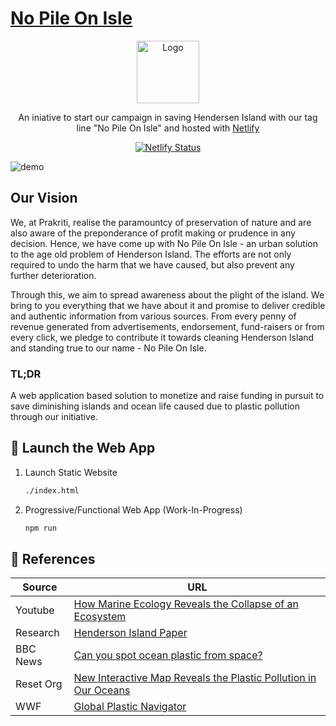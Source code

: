 <a href="https://team-prakriti.netlify.app/" target="_blank"><h1>No Pile On Isle</h1></a>
  <div align="center">
  <img alt="Logo" src="https://upload.wikimedia.org/wikipedia/commons/thumb/c/c2/Coat_of_arms_of_the_Pitcairn_Islands.svg/800px-Coat_of_arms_of_the_Pitcairn_Islands.svg.png" width="100" /></img>
</div>
<p align="center">
  An iniative to start our campaign in saving Hendersen Island with our tag line "No Pile On Isle" and hosted with <a href="https://www.netlify.com/" target="_blank">Netlify</a>
</p>
<p align="center">
  <a href="https://app.netlify.com/sites/team-prakriti/deploys" target="_blank">
    <img src="https://api.netlify.com/api/v1/badges/3ea464e2-1781-469c-a908-018cc748002f/deploy-status" alt="Netlify Status" />
  </a>
</p>

![demo](https://raw.githubusercontent.com/Team-Dolan/website/main/images/demo.png)

## Our Vision


We, at Prakriti, realise the paramountcy of preservation of nature and are also aware of the preponderance of profit making or prudence in any decision. Hence, we have come up with No Pile On Isle - an urban solution to the age old problem of Henderson Island. The efforts are not only required to undo the harm that we have caused, but also prevent any further deterioration.

Through this, we aim to spread awareness about the plight of the island. We bring to you everything that we have about it and promise to deliver credible and authentic information from various sources. From every penny of revenue generated from advertisements, endorsement, fund-raisers or from every click, we pledge to contribute it towards cleaning Henderson Island and standing true to our name - No Pile On Isle.

### TL;DR

A web application based solution to monetize and raise funding in pursuit to save diminishing islands and ocean life caused due to plastic pollution through our initiative.

## 🚀 Launch the Web App

1. Launch Static Website

   ```sh
   ./index.html
   ```

1. Progressive/Functional Web App (Work-In-Progress)

   ```sh
   npm run
   ```

## 🌈 References

|		Source |	URL							|
| -------------- | ------ |
| Youtube           |  	[How Marine Ecology Reveals the Collapse of an Ecosystem](https://www.youtube.com/watch?v=2EB6tGat0xc)|
| Research     | [Henderson Island Paper](https://drive.google.com/file/d/1UMPmCEGV2SRFNJNyp9EbJua3MudqA5fM/view) |
| BBC News  | [Can you spot ocean plastic from space?](https://www.bbc.com/news/science-environment-47910600) |
| Reset Org          | [New Interactive Map Reveals the Plastic Pollution in Our Oceans](https://en.reset.org/blog/new-interactive-map-reveals-plastic-pollution-our-oceans-09302020) |
| WWF    | [Global Plastic Navigator](https://plasticnavigator.wwf.de/#/en/explore/?st=0&ch=0&layers=surface-concentration%7Cmismanaged-waste%7Ccurrents) |
